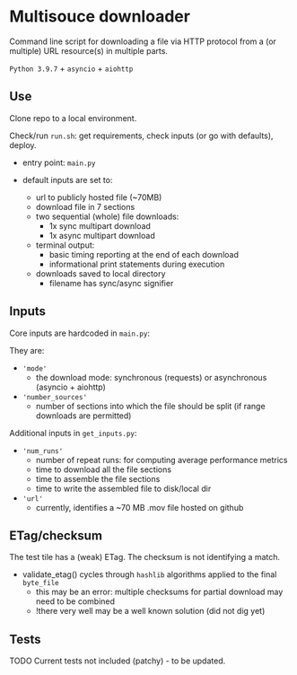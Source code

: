 # Multisouce downloader
Command line script for downloading a file via HTTP protocol from a (or multiple) URL resource(s) in multiple parts.

`Python 3.9.7` + `asyncio` + `aiohttp`

## Use
Clone repo to a local environment.

Check/run `run.sh`: get requirements, check inputs (or go with defaults), deploy.

- entry point: `main.py`

- default inputs are set to:
    - url to publicly hosted file (~70MB)
    - download file in 7 sections
    - two sequential (whole) file downloads: 
        - 1x sync multipart download
        - 1x async multipart download
    - terminal output: 
        - basic timing reporting at the end of each download
        - informational print statements during execution
    - downloads saved to local directory
        - filename has sync/async signifier

## Inputs
Core inputs are hardcoded in `main.py`:

They are:
- `'mode'`
    - the download mode: synchronous (requests) or asynchronous (asyncio + aiohttp)
- `'number_sources'` 
    - number of sections into which the file should be split (if range downloads are permitted)

Additional inputs in `get_inputs.py`:
- `'num_runs'`
    - number of repeat runs: for computing average performance metrics
    - time to download all the file sections
    - time to assemble the file sections
    - time to write the assembled file to disk/local dir
- `'url'`
    - currently, identifies a ~70 MB .mov file hosted on github

## ETag/checksum
The test tile has a (weak) ETag. The checksum is not identifying a match.
- validate_etag() cycles through `hashlib` algorithms applied to the final `byte_file`
    - this may be an error: multiple checksums for partial download may need to be combined
    - !there very well may be a well known solution (did not dig yet) 

## Tests
TODO
Current tests not included (patchy) - to be updated.
